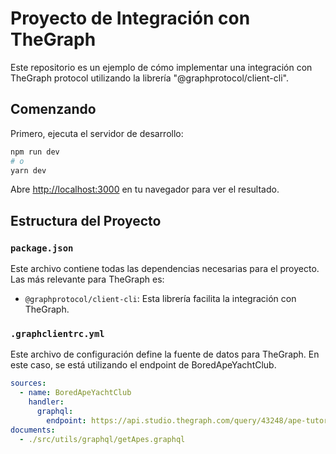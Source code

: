 # Proyecto de Integración con TheGraph

Este repositorio es un ejemplo de cómo implementar una integración con TheGraph protocol utilizando la librería "@graphprotocol/client-cli".

## Comenzando

Primero, ejecuta el servidor de desarrollo:
```bash
npm run dev
# o
yarn dev
```


Abre [http://localhost:3000](http://localhost:3000) en tu navegador para ver el resultado.



## Estructura del Proyecto
### `package.json`

Este archivo contiene todas las dependencias necesarias para el proyecto. Las más relevante para TheGraph es:

- `@graphprotocol/client-cli`: Esta librería facilita la integración con TheGraph.


### `.graphclientrc.yml`

Este archivo de configuración define la fuente de datos para TheGraph. En este caso, se está utilizando el endpoint de BoredApeYachtClub.
```yml
sources:
  - name: BoredApeYachtClub
    handler:
      graphql:
        endpoint: https://api.studio.thegraph.com/query/43248/ape-tutorial/v4
documents:
  - ./src/utils/graphql/getApes.graphql
```